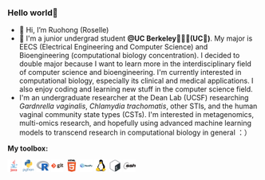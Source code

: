 ### Hello world👋

- 👋 Hi, I’m Ruohong (Roselle)
- 💙 I'm a junior undergrad student **@UC Berkeley💙💛🐻(UC🥦)**. My major is EECS (Electrical Engineering and Computer Science) and Bioengineering (computational biology concentration). I decided to double major because I want to learn more in the interdisciplinary field of computer science and bioengineering. I'm currently interested in computational biology, especially its clinical and medical applications. I also enjoy coding and learning new stuff in the computer science field.
- I'm an undergraduate researcher at the Dean Lab (UCSF) researching *Gardnrella vaginalis*, *Chlamydia trachomatis*, other STIs, and the human vaginal community state types (CSTs). I'm interested in metagenomics, multi-omics research, and hopefully using advanced machine learning models to transcend research in computational biology in general ：）

**My toolbox:**
<p align="left">
  <img src="https://raw.githubusercontent.com/devicons/devicon/master/icons/java/java-original-wordmark.svg" width="25" height="25">
  <img src="https://raw.githubusercontent.com/devicons/devicon/master/icons/python/python-original-wordmark.svg" width="25" height="25">
  <img src="https://raw.githubusercontent.com/devicons/devicon/master/icons/r/r-original.svg" width="25" height="25">
  <img src="https://raw.githubusercontent.com/devicons/devicon/master/icons/git/git-original-wordmark.svg" width="25" height="25">
  <img src="https://raw.githubusercontent.com/devicons/devicon/master/icons/html5/html5-original-wordmark.svg" width="25" height="25">
  <img src="https://raw.githubusercontent.com/devicons/devicon/master/icons/numpy/numpy-original-wordmark.svg" width="25" height="25">
  <img src="https://raw.githubusercontent.com/devicons/devicon/master/icons/linux/linux-original.svg" width="25" height="25">
  <img src="https://raw.githubusercontent.com/devicons/devicon/master/icons/bash/bash-original.svg" width="25" height="25">
  <img src="https://raw.githubusercontent.com/devicons/devicon/master/icons/ssh/ssh-original-wordmark.svg" width="25" height="25">
</p>

<!---
Garlic-rw/Garlic-rw is a ✨ special ✨ repository because its `README.md` (this file) appears on your GitHub profile.
You can click the Preview link to take a look at your changes.
--->
